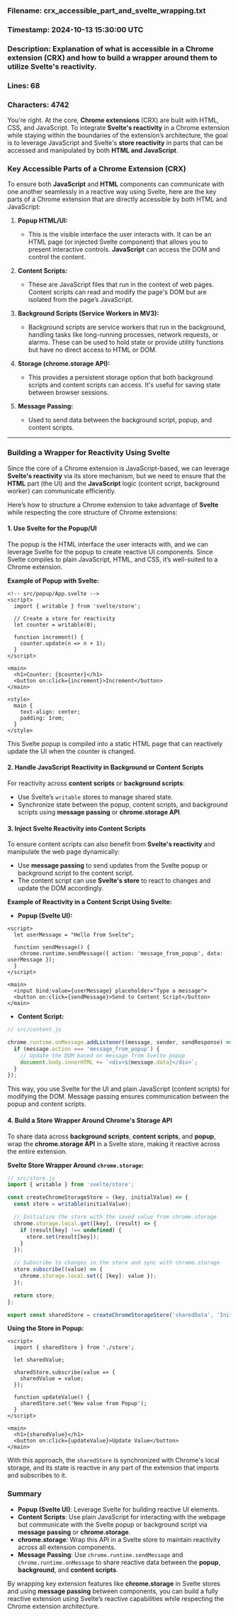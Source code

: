 ### Filename: crx_accessible_part_and_svelte_wrapping.txt  
### Timestamp: 2024-10-13 15:30:00 UTC  
### Description: Explanation of what is accessible in a Chrome extension (CRX) and how to build a wrapper around them to utilize Svelte's reactivity.  
### Lines: 68  
### Characters: 4742  

You're right. At the core, **Chrome extensions** (CRX) are built with HTML, CSS, and JavaScript. To integrate **Svelte's reactivity** in a Chrome extension while staying within the boundaries of the extension’s architecture, the goal is to leverage JavaScript and Svelte's **store reactivity** in parts that can be accessed and manipulated by both **HTML and JavaScript**.

### Key Accessible Parts of a Chrome Extension (CRX)
To ensure both **JavaScript** and **HTML** components can communicate with one another seamlessly in a reactive way using Svelte, here are the key parts of a Chrome extension that are directly accessible by both HTML and JavaScript:

1. **Popup HTML/UI:**
   - This is the visible interface the user interacts with. It can be an HTML page (or injected Svelte component) that allows you to present interactive controls. **JavaScript** can access the DOM and control the content.
   
2. **Content Scripts:**
   - These are JavaScript files that run in the context of web pages. Content scripts can read and modify the page's DOM but are isolated from the page’s JavaScript.

3. **Background Scripts (Service Workers in MV3):**
   - Background scripts are service workers that run in the background, handling tasks like long-running processes, network requests, or alarms. These can be used to hold state or provide utility functions but have no direct access to HTML or DOM.

4. **Storage (chrome.storage API):**
   - This provides a persistent storage option that both background scripts and content scripts can access. It's useful for saving state between browser sessions.

5. **Message Passing:**
   - Used to send data between the background script, popup, and content scripts.

---

### Building a Wrapper for Reactivity Using Svelte

Since the core of a Chrome extension is JavaScript-based, we can leverage **Svelte's reactivity** via its store mechanism, but we need to ensure that the **HTML** part (the UI) and the **JavaScript** logic (content script, background worker) can communicate efficiently.

Here’s how to structure a Chrome extension to take advantage of **Svelte** while respecting the core structure of Chrome extensions:

#### 1. **Use Svelte for the Popup/UI**
The popup is the HTML interface the user interacts with, and we can leverage Svelte for the popup to create reactive UI components. Since Svelte compiles to plain JavaScript, HTML, and CSS, it’s well-suited to a Chrome extension.

**Example of Popup with Svelte:**

```svelte
<!-- src/popup/App.svelte -->
<script>
  import { writable } from 'svelte/store';

  // Create a store for reactivity
  let counter = writable(0);

  function increment() {
    counter.update(n => n + 1);
  }
</script>

<main>
  <h1>Counter: {$counter}</h1>
  <button on:click={increment}>Increment</button>
</main>

<style>
  main {
    text-align: center;
    padding: 1rem;
  }
</style>
```

This Svelte popup is compiled into a static HTML page that can reactively update the UI when the counter is changed.

#### 2. **Handle JavaScript Reactivity in Background or Content Scripts**
For reactivity across **content scripts** or **background scripts**:
- Use Svelte’s `writable` stores to manage shared state.
- Synchronize state between the popup, content scripts, and background scripts using **message passing** or **chrome.storage API**.

#### 3. **Inject Svelte Reactivity into Content Scripts**

To ensure content scripts can also benefit from **Svelte's reactivity** and manipulate the web page dynamically:

- Use **message passing** to send updates from the Svelte popup or background script to the content script.
- The content script can use **Svelte's store** to react to changes and update the DOM accordingly.

**Example of Reactivity in a Content Script Using Svelte:**

- **Popup (Svelte UI):**

```svelte
<script>
  let userMessage = "Hello from Svelte";

  function sendMessage() {
    chrome.runtime.sendMessage({ action: 'message_from_popup', data: userMessage });
  }
</script>

<main>
  <input bind:value={userMessage} placeholder="Type a message">
  <button on:click={sendMessage}>Send to Content Script</button>
</main>
```

- **Content Script:**

```javascript
// src/content.js

chrome.runtime.onMessage.addListener((message, sender, sendResponse) => {
  if (message.action === 'message_from_popup') {
    // Update the DOM based on message from Svelte popup
    document.body.innerHTML += `<div>${message.data}</div>`;
  }
});
```

This way, you use Svelte for the UI and plain JavaScript (content scripts) for modifying the DOM. Message passing ensures communication between the popup and content scripts.

#### 4. **Build a Store Wrapper Around Chrome's Storage API**
To share data across **background scripts**, **content scripts**, and **popup**, wrap the **chrome.storage API** in a Svelte store, making it reactive across the entire extension.

**Svelte Store Wrapper Around `chrome.storage`:**

```javascript
// src/store.js
import { writable } from 'svelte/store';

const createChromeStorageStore = (key, initialValue) => {
  const store = writable(initialValue);

  // Initialize the store with the saved value from chrome.storage
  chrome.storage.local.get([key], (result) => {
    if (result[key] !== undefined) {
      store.set(result[key]);
    }
  });

  // Subscribe to changes in the store and sync with chrome.storage
  store.subscribe((value) => {
    chrome.storage.local.set({ [key]: value });
  });

  return store;
};

export const sharedStore = createChromeStorageStore('sharedData', 'Initial data');
```

**Using the Store in Popup:**

```svelte
<script>
  import { sharedStore } from './store';

  let sharedValue;

  sharedStore.subscribe(value => {
    sharedValue = value;
  });

  function updateValue() {
    sharedStore.set('New value from Popup');
  }
</script>

<main>
  <h1>{sharedValue}</h1>
  <button on:click={updateValue}>Update Value</button>
</main>
```

With this approach, the `sharedStore` is synchronized with Chrome's local storage, and its state is reactive in any part of the extension that imports and subscribes to it.

### Summary

- **Popup (Svelte UI)**: Leverage Svelte for building reactive UI elements.
- **Content Scripts**: Use plain JavaScript for interacting with the webpage but communicate with the Svelte popup or background script via **message passing** or **chrome.storage**.
- **chrome.storage**: Wrap this API in a Svelte store to maintain reactivity across all extension components.
- **Message Passing**: Use `chrome.runtime.sendMessage` and `chrome.runtime.onMessage` to share reactive data between the **popup**, **background**, and **content scripts**.

By wrapping key extension features like **chrome.storage** in Svelte stores and using **message passing** between components, you can build a fully reactive extension using Svelte’s reactive capabilities while respecting the Chrome extension architecture.
